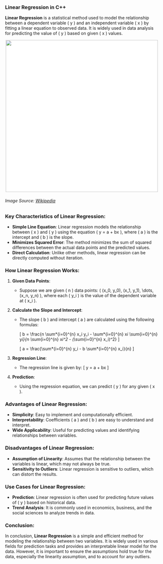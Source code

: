 ### Linear Regression in C++

**Linear Regression** is a statistical method used to model the relationship between a dependent variable \( y \) and an independent variable \( x \) by fitting a linear equation to observed data. It is widely used in data analysis for predicting the value of \( y \) based on given \( x \) values.

<div style="background:white; width:500px; height:500px; margin:0 auto;">
<img src="https://upload.wikimedia.org/wikipedia/commons/thumb/b/b0/Linear_least_squares_example2.svg/1024px-Linear_least_squares_example2.svg.png" height="500px" width="500px">
</div>

###### Image Source: [Wikipedia](https://en.wikipedia.org/wiki/Linear_regression)

### Key Characteristics of Linear Regression:

- **Simple Line Equation**: Linear regression models the relationship between \( x \) and \( y \) using the equation \( y = a + bx \), where \( a \) is the intercept and \( b \) is the slope.
- **Minimizes Squared Error**: The method minimizes the sum of squared differences between the actual data points and the predicted values.
- **Direct Calculation**: Unlike other methods, linear regression can be directly computed without iteration.

### How Linear Regression Works:

1. **Given Data Points**:

   - Suppose we are given \( n \) data points: \( (x_0, y_0), (x_1, y_1), \dots, (x_n, y_n) \), where each \( y_i \) is the value of the dependent variable at \( x_i \).

2. **Calculate the Slope and Intercept**:

   - The slope \( b \) and intercept \( a \) are calculated using the following formulas:

     \[
     b = \frac{n \sum*{i=0}^{n} x_i y_i - \sum*{i=0}^{n} x*i \sum*{i=0}^{n} y*i}{n \sum*{i=0}^{n} x*i^2 - (\sum*{i=0}^{n} x_i)^2}
     \]

     \[
     a = \frac{\sum*{i=0}^{n} y_i - b \sum*{i=0}^{n} x_i}{n}
     \]

3. **Regression Line**:

   - The regression line is given by:
     \[
     y = a + bx
     \]

4. **Prediction**:
   - Using the regression equation, we can predict \( y \) for any given \( x \).

### Advantages of Linear Regression:

- **Simplicity**: Easy to implement and computationally efficient.
- **Interpretability**: Coefficients \( a \) and \( b \) are easy to understand and interpret.
- **Wide Applicability**: Useful for predicting values and identifying relationships between variables.

### Disadvantages of Linear Regression:

- **Assumption of Linearity**: Assumes that the relationship between the variables is linear, which may not always be true.
- **Sensitivity to Outliers**: Linear regression is sensitive to outliers, which can distort the results.

### Use Cases for Linear Regression:

- **Prediction**: Linear regression is often used for predicting future values of \( y \) based on historical data.
- **Trend Analysis**: It is commonly used in economics, business, and the social sciences to analyze trends in data.

### Conclusion:

In conclusion, **Linear Regression** is a simple and efficient method for modeling the relationship between two variables. It is widely used in various fields for prediction tasks and provides an interpretable linear model for the data. However, it is important to ensure the assumptions hold true for the data, especially the linearity assumption, and to account for any outliers.
